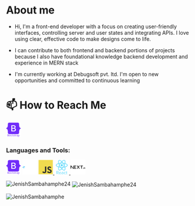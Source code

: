 
 <div>
        <h1>About me</h1>
        <ul padding='0'>
          <li>
            <p>
              Hi, I'm a front-end developer with a focus on creating user-friendly interfaces, controlling server and user states and integrating APIs. I love using clear, effective code to make designs come to life.
            </p>
          </li>
          <li>
            <p>
              I can contribute to both frontend and backend portions of projects because I also have foundational knowledge  backend development and experience in MERN stack
            </p>
          </li>
          <li>
            <p>
              I'm currently working at Debugsoft pvt. ltd.  I'm open to new opportunities and committed to continuous learning
            </p>
          </li>
        </ul>
      </div>
<div>
        <h1>📫  How to Reach Me</h1>
        <div>
          <p align="left">
          <a href="https://www.w3schools.com/css/" target="_blank" rel="noreferrer"> </a> <img src="https://raw.githubusercontent.com/devicons/devicon/master/icons/bootstrap/bootstrap-plain-wordmark.svg" alt="bootstrap" width="40" height="40"/>
          </p>
        </div>
      </div>




<h3 align="left">Languages and Tools:</h3>
<p align="left">   <a href="https://www.w3schools.com/css/" target="_blank" rel="noreferrer"> </a> <img src="https://raw.githubusercontent.com/devicons/devicon/master/icons/bootstrap/bootstrap-plain-wordmark.svg" alt="bootstrap" width="40" height="40"/> <img src="https://raw.githubusercontent.com/devicons/devicon/master/icons/tailwindcss/tailwindcss-original-wordmark.svg" alt="Tailwind CSS" width="40" height="40"/>
  </a> <a href="https://developer.mozilla.org/en-US/docs/Web/JavaScript" target="_blank" rel="noreferrer"> <img src="https://raw.githubusercontent.com/devicons/devicon/master/icons/javascript/javascript-original.svg" alt="javascript" width="40" height="40"/> </a> <a href="https://reactjs.org/" target="_blank" rel="noreferrer"> <img src="https://raw.githubusercontent.com/devicons/devicon/master/icons/react/react-original-wordmark.svg" alt="react" width="40" height="40"/> </a> <img src="https://raw.githubusercontent.com/devicons/devicon/master/icons/nextjs/nextjs-original-wordmark.svg" alt="Next.js" width="40" height="40"/>


 </p>

<p><img align="left" src="https://github-readme-stats.vercel.app/api/top-langs?username=JenishSambahamphe24&show_icons=true&locale=en&layout=compact" alt="JenishSambahamphe24" /></p>

<p>&nbsp;<img align="center" src="https://github-readme-stats.vercel.app/api?username=JenishSambahamphe24&show_icons=true&locale=en" alt="JenishSambahamphe24" /></p>

<p><img align="center" src="https://github-readme-streak-stats.herokuapp.com/?user=JenishSambahamphe24&" alt="JenishSambahamphe" /></p>
